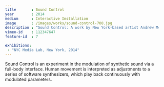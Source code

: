 ```yaml
---
title       : Sound Control
year        : 2014
medium      : Interactive Installation
image       : /images/works/sound-control-700.jpg
description : "Sound Control: A work by New York-based artist Andrew McWilliams."
vimeo-id    : 112347647
feature-id  : 7

exhibitions:
 - "NYC Media Lab, New York, 2014"
---
```

<p>
	<span class="title">Sound Control</span> is an experiment in the modulation of synthetic sound via a full-body interface. Human movement is interpreted as adjustments to a series of software synthesizers, which play back continuously with modulated parameters.
</p>